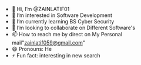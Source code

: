 - 👋 Hi, I’m @ZAINLATIF01
- 👀 I’m interested in Software Development
- 🌱 I’m currently learning BS Cyber Security
- 💞️ I’m looking to collaborate on Different Software's
- 📫 How to reach me by direct on My Personal mail"zainlatif059@gmail.com" 
- 😄 Pronouns: He
- ⚡ Fun fact: interesting in new search

<!---
ZAINLATIF01/ZAINLATIF01 is a ✨ special ✨ repository because its `README.md` (this file) appears on your GitHub profile.
You can click the Preview link to take a look at your changes.
--->
